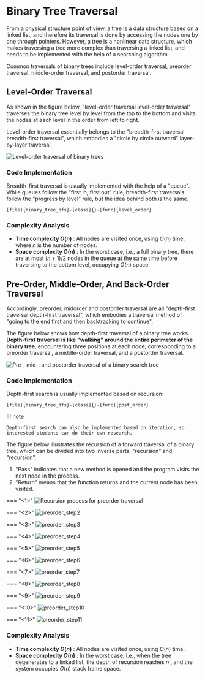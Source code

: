# Binary Tree Traversal

From a physical structure point of view, a tree is a data structure based on a linked list, and therefore its traversal is done by accessing the nodes one by one through pointers. However, a tree is a nonlinear data structure, which makes traversing a tree more complex than traversing a linked list, and needs to be implemented with the help of a searching algorithm.

Common traversals of binary trees include level-order traversal, preorder traversal, middle-order traversal, and postorder traversal.

## Level-Order Traversal

As shown in the figure below, "level-order traversal level-order traversal" traverses the binary tree level by level from the top to the bottom and visits the nodes at each level in the order from left to right.

Level-order traversal essentially belongs to the "breadth-first traversal breadth-first traversal", which embodies a "circle by circle outward" layer-by-layer traversal.

![Level-order traversal of binary trees](binary_tree_traversal.assets/binary_tree_bfs.png)

### Code Implementation

Breadth-first traversal is usually implemented with the help of a "queue". While queues follow the "first in, first out" rule, breadth-first traversals follow the "progress by level" rule, but the idea behind both is the same.

```src
[file]{binary_tree_bfs}-[class]{}-[func]{level_order}
```

### Complexity Analysis

- **Time complexity $O(n)$** : All nodes are visited once, using $O(n)$ time, where $n$ is the number of nodes.
- **Space complexity $O(n)$** : In the worst case, i.e., a full binary tree, there are at most $(n + 1) / 2$ nodes in the queue at the same time before traversing to the bottom level, occupying $O(n)$ space.

## Pre-Order, Middle-Order, And Back-Order Traversal

Accordingly, preorder, midorder and postorder traversal are all "depth-first traversal depth-first traversal", which embodies a traversal method of "going to the end first and then backtracking to continue".

The figure below shows how depth-first traversal of a binary tree works. **Depth-first traversal is like "walking" around the entire perimeter of the binary tree**, encountering three positions at each node, corresponding to a preorder traversal, a middle-order traversal, and a postorder traversal.

![Pre-, mid-, and postorder traversal of a binary search tree](binary_tree_traversal.assets/binary_tree_dfs.png)

### Code Implementation

Depth-first search is usually implemented based on recursion:

```src
[file]{binary_tree_dfs}-[class]{}-[func]{post_order}
```

!!! note

    Depth-first search can also be implemented based on iteration, so interested students can do their own research.

The figure below illustrates the recursion of a forward traversal of a binary tree, which can be divided into two inverse parts, "recursion" and "recursion".

1. "Pass" indicates that a new method is opened and the program visits the next node in the process.
2. "Return" means that the function returns and the current node has been visited.

=== "<1>"
    ![Recursion process for preorder traversal](binary_tree_traversal.assets/preorder_step1.png)

=== "<2>"
    ![preorder_step2](binary_tree_traversal.assets/preorder_step2.png)

=== "<3>"
    ![preorder_step3](binary_tree_traversal.assets/preorder_step3.png)

=== "<4>"
    ![preorder_step4](binary_tree_traversal.assets/preorder_step4.png)

=== "<5>"
    ![preorder_step5](binary_tree_traversal.assets/preorder_step5.png)

=== "<6>"
    ![preorder_step6](binary_tree_traversal.assets/preorder_step6.png)

=== "<7>"
    ![preorder_step7](binary_tree_traversal.assets/preorder_step7.png)

=== "<8>"
    ![preorder_step8](binary_tree_traversal.assets/preorder_step8.png)

=== "<9>"
    ![preorder_step9](binary_tree_traversal.assets/preorder_step9.png)

=== "<10>"
    ![preorder_step10](binary_tree_traversal.assets/preorder_step10.png)

=== "<11>"
    ![preorder_step11](binary_tree_traversal.assets/preorder_step11.png)

### Complexity Analysis

- **Time complexity $O(n)$** : All nodes are visited once, using $O(n)$ time.
- **Space complexity $O(n)$** : In the worst case, i.e., when the tree degenerates to a linked list, the depth of recursion reaches $n$ , and the system occupies $O(n)$ stack frame space.
